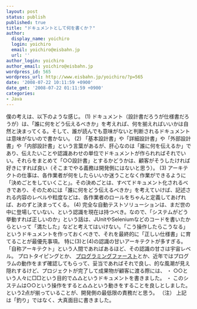 ```yaml
---
layout: post
status: publish
published: true
title: "ドキュメントとして何を書くか？"
author:
  display_name: yoichiro
  login: yoichiro
  email: yoichiro@eisbahn.jp
  url: ''
author_login: yoichiro
author_email: yoichiro@eisbahn.jp
wordpress_id: 565
wordpress_url: http://www.eisbahn.jp/yoichiro/?p=565
date: '2008-07-22 10:11:59 +0900'
date_gmt: '2008-07-22 01:11:59 +0900'
categories:
- Java
---
```


僕の考えは、以下のような感じ。
(1) ドキュメント（設計書だろうが仕様書だろうが）は、「誰に何をどう伝えるべきか」を考えれば、何を揃えればいいかは自然と決まってくる。そして、誰が読んでも意味がないと判断されるドキュメントは意味がないので書かない。
(2) 「基本設計書」や「詳細設計書」や「外部設計書」や「内部設計書」という言葉があるが、肝心なのは「誰に何を伝えるか」であり、伝えたいことや認識あわせの単位でドキュメントが作られればそれでいい。それらをまとめて「○○設計書」とするかどうかは、顧客がそうしたければ好きにすれば良い（そこまでやる義務は開発側にはないと思う）。
(3) アーキテクトの仕事は、各作業者が何をしたらいいか迷うことなく作業ができるように「決めごとをしていくこと」。その決めごとは、すべてドキュメント化されるべきであり、そのためには「誰に何をどう伝えるべきか」を考えていけば、記述される内容のレベルや粒度などは、各作業者のロールをちゃんと定義してあげれば、おのずと決まってくる。
(4) 完全な自動テストソリューションは、まだ世の中に登場していない、という認識を現在は持つべき。なので、「システムがどう挙動すれば正しいのか」という話は、JUnitやSeleniumなどのコードを書いたからといって「満たした」などと考えてはいけない。「こう操作したらこうなる」というドキュメントを作っておくべきで、それを最終的に「正しい仕様書」に育てることが最優先事項。
特に(3)と(4)の認識の甘いアーキテクトが多すぎる。「自称アーキテクト」という人間であればあるほど、その認識の甘さは宇宙レベル。
プロトタイピングとか、
[プログラミングファースト](http://d.hatena.ne.jp/higayasuo/20080721/1216607451)とか、近年ではプログラムの動作をまず確認してもらって、妥当であればそれで良し、的な風潮が見え隠れするけど、プロジェクトが完了して成果物が顧客に渡る際には、
・ ○○という人々に□□という目的で△△というドキュメントを書きました。
・ このシステムは○○という操作をすると△△という動きをすることを良しとしました。
という2点が揃っていることが、開発側の最低限の責務だと思う。
（注） 上記は「釣り」ではなく、大真面目に書きました。
